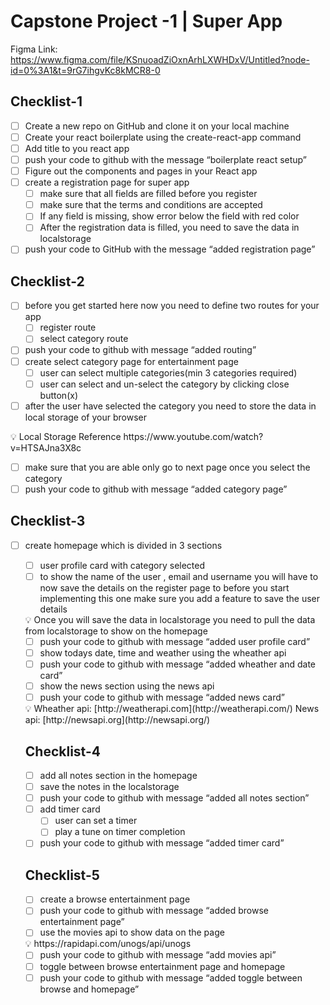 # Capstone Project -1 | Super App

Figma Link: https://www.figma.com/file/KSnuoadZiOxnArhLXWHDxV/Untitled?node-id=0%3A1&t=9rG7ihgvKc8kMCR8-0

## Checklist-1

- [ ]  Create a new repo on GitHub and clone it on your local machine
- [ ]  Create your react boilerplate using the create-react-app command
- [ ]  Add title to you react app
- [ ]  push your code to github with the message “boilerplate react setup”
- [ ]  Figure out the components and pages in your React app
- [ ]  create a registration page for super app
    - [ ]  make sure that all fields are filled before you register
    - [ ]  make sure that the terms and conditions are accepted
    - [ ]  If any field is missing, show error below the field with red color
    - [ ]  After the registration data is filled, you need to save the data in localstorage
- [ ]  push your code to GitHub with the message “added registration page”

## Checklist-2

- [ ]  before you get started here now you need to define two routes for your app
    - [ ]  register route
    - [ ]  select category route
- [ ]  push your code to github with message “added routing”
- [ ]  create select category page for entertainment page
    - [ ]  user can select multiple categories(min 3 categories required)
    - [ ]  user can select and un-select the category by clicking close button(x)
- [ ]  after the user have selected the category you need to store the data in local storage of your browser

<aside>
💡 Local Storage Reference https://www.youtube.com/watch?v=HTSAJna3X8c

</aside>

- [ ]  make sure that you are able only go to next page once you select the category
- [ ]  push your code to github with message “added category page”

## Checklist-3

- [ ]  create homepage which is divided in 3 sections
    - [ ]  user profile card with category selected
    - [ ]  to show the name of the user , email and username you will have to now save the details on the register page to before you start implementing this one make sure you add a feature to save the user details
    
    <aside>
    💡 Once you will save the data in localstorage you need to pull the data from localstorage to show on the homepage
    
    </aside>
    
    - [ ]  push your code to github with message “added user profile card”
    - [ ]  show todays date, time and weather using the wheather api
    - [ ]  push your code to github with message “added wheather and date card”
    - [ ]  show the news section using the news api
    - [ ]  push your code to github with message “added news card”
    
    <aside>
    💡 Wheather api: [http://weatherapi.com](http://weatherapi.com/)
    News api: [http://newsapi.org](http://newsapi.org/)
    
    </aside>
    
    ## Checklist-4
    
    - [ ]  add all notes section in the homepage
    - [ ]  save the notes in the localstorage
    - [ ]  push your code to github with message “added all notes section”
    - [ ]  add timer card
        - [ ]  user can set a timer
        - [ ]  play a tune on timer completion
    - [ ]  push your code to github with message “added timer card”
    
    ## Checklist-5
    
    - [ ]  create a browse entertainment page
    - [ ]  push your code to github with message “added browse entertainment page”
    - [ ]  use the movies api to show data on the page
    
    <aside>
    💡 https://rapidapi.com/unogs/api/unogs
    
    </aside>
    
    - [ ]  push your code to github with message “add movies api”
    - [ ]  toggle between browse entertainment page and homepage
    - [ ]  push your code to github with message “added toggle between browse and homepage”
